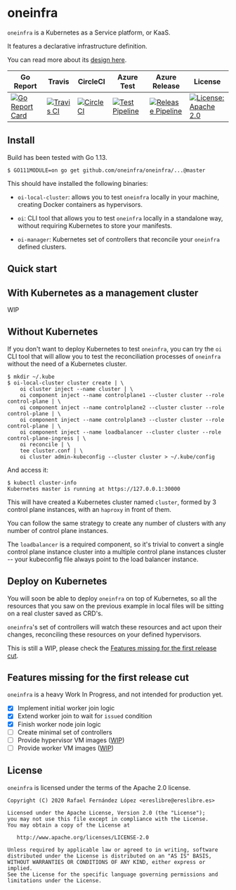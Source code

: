 # oneinfra

`oneinfra` is a Kubernetes as a Service platform, or KaaS.

It features a declarative infrastructure definition.

You can read more about its [design here](docs/DESIGN.md).

| Go Report                                                                                                                                      | Travis                                                                                                             | CircleCI                                                                                                             | Azure Test                                                                                                                                                                                    | Azure Release                                                                                                                                                                                       | License                                                                                                                              |
|------------------------------------------------------------------------------------------------------------------------------------------------|--------------------------------------------------------------------------------------------------------------------|----------------------------------------------------------------------------------------------------------------------|-----------------------------------------------------------------------------------------------------------------------------------------------------------------------------------------------|-----------------------------------------------------------------------------------------------------------------------------------------------------------------------------------------------------|--------------------------------------------------------------------------------------------------------------------------------------|
| [![Go Report Card](https://goreportcard.com/badge/github.com/oneinfra/oneinfra)](https://goreportcard.com/report/github.com/oneinfra/oneinfra) | [![Travis CI](https://travis-ci.org/oneinfra/oneinfra.svg?branch=master)](https://travis-ci.org/oneinfra/oneinfra) | [![CircleCI](https://circleci.com/gh/oneinfra/oneinfra.svg?style=shield)](https://circleci.com/gh/oneinfra/oneinfra) | [![Test Pipeline](https://dev.azure.com/oneinfra/oneinfra/_apis/build/status/test?branchName=master)](https://dev.azure.com/oneinfra/oneinfra/_build/latest?definitionId=3&branchName=master) | [![Release Pipeline](https://dev.azure.com/oneinfra/oneinfra/_apis/build/status/release?branchName=master)](https://dev.azure.com/oneinfra/oneinfra/_build/latest?definitionId=4&branchName=master) | [![License: Apache 2.0](https://img.shields.io/badge/License-Apache2.0-brightgreen.svg)](https://opensource.org/licenses/Apache-2.0)|

## Install

Build has been tested with Go 1.13.

```
$ GO111MODULE=on go get github.com/oneinfra/oneinfra/...@master
```

This should have installed the following binaries:

* `oi-local-cluster`: allows you to test `oneinfra` locally in your
  machine, creating Docker containers as hypervisors.

* `oi`: CLI tool that allows you to test `oneinfra` locally in a
  standalone way, without requiring Kubernetes to store your
  manifests.

* `oi-manager`: Kubernetes set of controllers that reconcile your
  `oneinfra` defined clusters.


## Quick start

## With Kubernetes as a management cluster

WIP


## Without Kubernetes

If you don't want to deploy Kubernetes to test `oneinfra`, you can try
the `oi` CLI tool that will allow you to test the reconciliation
processes of `oneinfra` without the need of a Kubernetes cluster.

```
$ mkdir ~/.kube
$ oi-local-cluster cluster create | \
    oi cluster inject --name cluster | \
    oi component inject --name controlplane1 --cluster cluster --role control-plane | \
    oi component inject --name controlplane2 --cluster cluster --role control-plane | \
    oi component inject --name controlplane3 --cluster cluster --role control-plane | \
    oi component inject --name loadbalancer --cluster cluster --role control-plane-ingress | \
    oi reconcile | \
    tee cluster.conf | \
    oi cluster admin-kubeconfig --cluster cluster > ~/.kube/config
```

And access it:

```
$ kubectl cluster-info
Kubernetes master is running at https://127.0.0.1:30000
```

This will have created a Kubernetes cluster named `cluster`, formed by
3 control plane instances, with an `haproxy` in front of them.

You can follow the same strategy to create any number of clusters with
any number of control plane instances.

The `loadbalancer` is a required component, so it's trivial to convert
a single control plane instance cluster into a multiple control plane
instances cluster -- your kubeconfig file always point to the load
balancer instance.

## Deploy on Kubernetes

You will soon be able to deploy `oneinfra` on top of Kubernetes, so
all the resources that you saw on the previous example in local files
will be sitting on a real cluster saved as CRD's.

`oneinfra`'s set of controllers will watch these resources and act
upon their changes, reconciling these resources on your defined
hypervisors.

This is still a WIP, please check the [Features missing for the first
release cut](#features-missing-for-the-first-release-cut).

## Features missing for the first release cut

`oneinfra` is a heavy Work In Progress, and not intended for
production yet.

- [X] Implement initial worker join logic
- [X] Extend worker join to wait for `issued` condition
- [X] Finish worker node join logic
- [ ] Create minimal set of controllers
- [ ] Provide hypervisor VM images ([WIP](https://github.com/oneinfra/oneinfra/compare/master...vm-images))
- [ ] Provide worker VM images ([WIP](https://github.com/oneinfra/oneinfra/compare/master...vm-images))

## License

`oneinfra` is licensed under the terms of the Apache 2.0 license.

```
Copyright (C) 2020 Rafael Fernández López <ereslibre@ereslibre.es>

Licensed under the Apache License, Version 2.0 (the "License");
you may not use this file except in compliance with the License.
You may obtain a copy of the License at

   http://www.apache.org/licenses/LICENSE-2.0

Unless required by applicable law or agreed to in writing, software
distributed under the License is distributed on an "AS IS" BASIS,
WITHOUT WARRANTIES OR CONDITIONS OF ANY KIND, either express or implied.
See the License for the specific language governing permissions and
limitations under the License.
```
